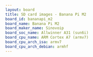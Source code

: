 ```yaml
---
layout: board
title: SD card images - Banana Pi M2
board_id: bananapi_m2
board_name: Banana Pi M2
board_maker_name: Sinovoip
board_soc_name: Allwinner A31 (sun6i)
board_cpu_name: ARM Cortex A7 (armv7)
board_cpu_arch_isa: armv7
board_cpu_arch_debian: armhf
---
```

